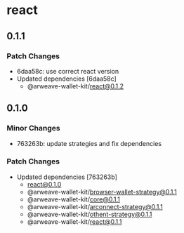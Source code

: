 # react

## 0.1.1

### Patch Changes

- 6daa58c: use correct react version
- Updated dependencies [6daa58c]
  - @arweave-wallet-kit/react@0.1.2

## 0.1.0

### Minor Changes

- 763263b: update strategies and fix dependencies

### Patch Changes

- Updated dependencies [763263b]
  - react@0.1.0
  - @arweave-wallet-kit/browser-wallet-strategy@0.1.1
  - @arweave-wallet-kit/core@0.1.1
  - @arweave-wallet-kit/arconnect-strategy@0.1.1
  - @arweave-wallet-kit/othent-strategy@0.1.1
  - @arweave-wallet-kit/react@0.1.1
